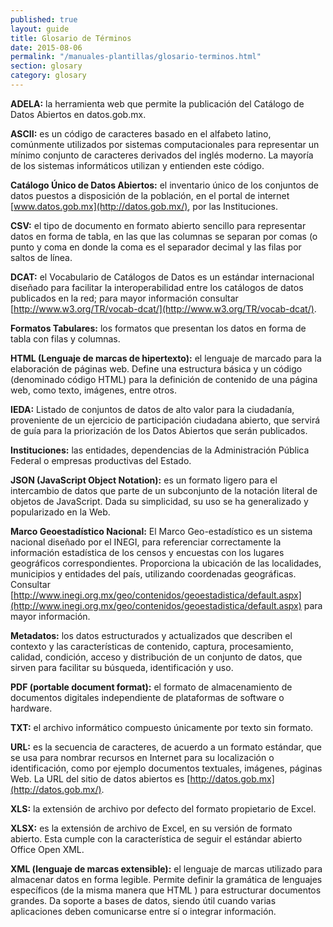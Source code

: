 ```yaml
---
published: true
layout: guide
title: Glosario de Términos
date: 2015-08-06
permalink: "/manuales-plantillas/glosario-terminos.html"
section: glosary
category: glosary
---
```

**ADELA:** la herramienta web que permite la publicación del Catálogo de Datos Abiertos en datos.gob.mx.

**ASCII:** es un código de caracteres basado en el alfabeto latino, comúnmente utilizados por sistemas computacionales para representar un mínimo conjunto de caracteres derivados del inglés moderno. La mayoría de los sistemas informáticos utilizan y entienden este código.

**Catálogo Único de Datos Abiertos:** el inventario único de los conjuntos de datos puestos a disposición de la población, en el portal de internet [www.datos.gob.mx](http://datos.gob.mx/), por las Instituciones.

**CSV:** el tipo de documento en formato abierto sencillo para representar datos en forma de tabla, en las que las columnas se separan por comas (o punto y coma en donde la coma es el separador decimal y las filas por saltos de línea.

**DCAT:** el Vocabulario de Catálogos de Datos es un estándar internacional diseñado para facilitar la interoperabilidad entre los catálogos de datos publicados en la red; para mayor información consultar [http://www.w3.org/TR/vocab-dcat/](http://www.w3.org/TR/vocab-dcat/).

**Formatos Tabulares:** los formatos que presentan los datos en forma de tabla con filas y columnas.

**HTML (Lenguaje de marcas de hipertexto):** el lenguaje de marcado para la elaboración de páginas web. Define una estructura básica y un código (denominado código HTML) para la definición de contenido de una página web, como texto, imágenes, entre otros.

**IEDA:** Listado de conjuntos de datos de alto valor para la ciudadanía, proveniente de un ejercicio de participación ciudadana abierto, que servirá de guía para la priorización de los Datos Abiertos que serán publicados.  

**Instituciones:** las entidades, dependencias de la Administración Pública Federal o empresas productivas del Estado.

**JSON (JavaScript Object Notation):** es un formato ligero para el intercambio de datos que parte de un subconjunto de la notación literal de objetos de JavaScript. Dada su simplicidad, su uso se ha generalizado y popularizado en la Web.

**Marco Geoestadístico Nacional:** El Marco Geo-estadístico es un sistema nacional diseñado por el INEGI, para referenciar correctamente la información estadística de los censos y encuestas con los lugares geográficos correspondientes. Proporciona la ubicación de las localidades, municipios y entidades del país, utilizando coordenadas geográficas. Consultar [http://www.inegi.org.mx/geo/contenidos/geoestadistica/default.aspx](http://www.inegi.org.mx/geo/contenidos/geoestadistica/default.aspx) para mayor información.

**Metadatos:** los datos estructurados y actualizados que describen el contexto y las características de contenido, captura, procesamiento, calidad, condición, acceso y distribución de un conjunto de datos, que sirven para facilitar su búsqueda, identificación y uso.

**PDF (portable document format):** el formato de almacenamiento de documentos digitales independiente de plataformas de software o hardware.

**TXT:** el archivo informático compuesto únicamente por texto sin formato.

**URL:** es la secuencia de caracteres, de acuerdo a un formato estándar, que se usa para nombrar recursos en Internet para su localización o identificación, como por ejemplo documentos textuales, imágenes, páginas Web. La URL del sitio de datos abiertos es [http://datos.gob.mx](http://datos.gob.mx/).

**XLS:** la extensión de archivo por defecto del formato propietario de Excel.

**XLSX:** es la extensión de archivo de Excel, en su versión de formato abierto. Esta cumple con la característica de seguir el estándar abierto Office Open XML.

**XML (lenguaje de marcas extensible):** el lenguaje de marcas utilizado para almacenar datos en forma legible. Permite definir la gramática de lenguajes específicos (de la misma manera que HTML ) para estructurar documentos grandes. Da soporte a bases de datos, siendo útil cuando varias aplicaciones deben comunicarse entre sí o integrar información.
